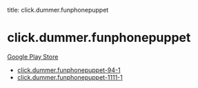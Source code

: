 title: click.dummer.funphonepuppet
# click.dummer.funphonepuppet


[Google Play Store](https://play.google.com/store/apps/details?id=click.dummer.funphonepuppet)


* [click.dummer.funphonepuppet-94-1](./click.dummer.funphonepuppet-94-1/)
* [click.dummer.funphonepuppet-1111-1](./click.dummer.funphonepuppet-1111-1/)